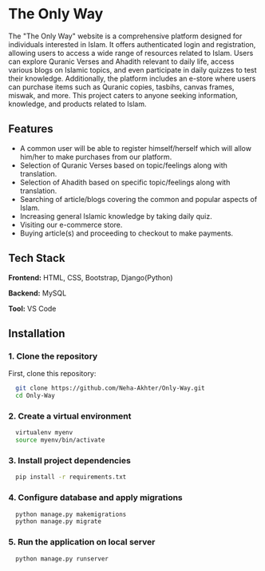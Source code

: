 
# The Only Way

The "The Only Way" website is a comprehensive platform designed for individuals interested in Islam. It offers authenticated login and registration, allowing users to access a wide range of resources related to Islam. Users can explore Quranic Verses and Ahadith relevant to daily life, access various blogs on Islamic topics, and even participate in daily quizzes to test their knowledge. Additionally, the platform includes an e-store where users can purchase items such as Quranic copies, tasbihs, canvas frames, miswak, and more. This project caters to anyone seeking information, knowledge, and products related to Islam.



## Features

- A common user will be able to register himself/herself which will allow him/her to make purchases from our platform.
- Selection of Quranic Verses based on topic/feelings along with translation.
- Selection of Ahadith based on specific topic/feelings along with translation.
- Searching of article/blogs covering the common and popular aspects of Islam.
- Increasing general Islamic knowledge by taking daily quiz.
- Visiting our e-commerce store.
- Buying article(s) and proceeding to checkout to make payments.


## Tech Stack


**Frontend:** HTML, CSS, Bootstrap, Django(Python)

**Backend:** MySQL

**Tool:** VS Code



## Installation

### 1. Clone the repository

First, clone this repository:

```bash
  git clone https://github.com/Neha-Akhter/Only-Way.git
  cd Only-Way
```
### 2. Create a virtual environment

```bash
  virtualenv myenv
  source myenv/bin/activate
```

### 3. Install project dependencies

```bash
  pip install -r requirements.txt
```

### 4. Configure database and apply migrations

```bash
  python manage.py makemigrations
  python manage.py migrate
```
### 5. Run the application on local server

```bash
  python manage.py runserver
```
